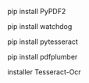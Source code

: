 pip install PyPDF2

pip install watchdog

pip install pytesseract

pip install pdfplumber

installer Tesseract-Ocr
